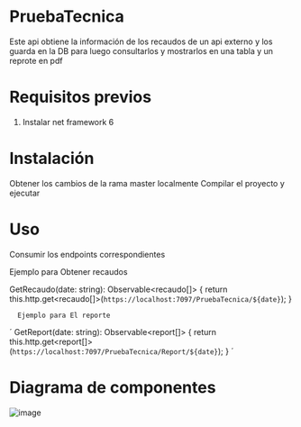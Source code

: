 # PruebaTecnica
Este api obtiene la información de los recaudos de un api externo y los guarda en la DB para luego consultarlos y mostrarlos en una tabla y un reprote en pdf

# Requisitos previos
1. Instalar net framework 6

# Instalación

Obtener los cambios de la rama master localmente
Compilar el proyecto y ejecutar

# Uso

Consumir los endpoints correspondientes 

Ejemplo para Obtener recaudos

  GetRecaudo(date: string): Observable<recaudo[]> {
        return this.http.get<recaudo[]>(`https://localhost:7097/PruebaTecnica/${date}`);
      }

      Ejemplo para El reporte

´ GetReport(date: string): Observable<report[]> {
        return this.http.get<report[]>(`https://localhost:7097/PruebaTecnica/Report/${date}`);
      } ´

# Diagrama de componentes
![image](https://github.com/sxxor/PruebaTecnica/assets/7612153/c7ca86b6-80b1-4b64-a513-9c0d84ddfefe)

